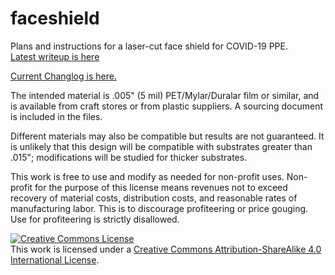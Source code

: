 # faceshield
Plans and instructions for a laser-cut face shield for COVID-19 PPE.<br>
<a rel="Latest writeup is here" href="https://docs.google.com/document/d/1kkmi4AXXiO3MM34HUSQM1HEoQGzZ9lCmX02rIgVbk9Q/edit">Latest writeup is here</a>

<a rel= "Changelog" href="https://docs.google.com/spreadsheets/d/1W2J-ytu9fVvlhKfiAqHdhAEgvUPn8Wbc3KxeLBzUL18/edit#gid=0">Current Changlog is here.</a>

The intended material is .005" (5 mil) PET/Mylar/Duralar film or similar, and is available from craft stores or from plastic suppliers. A sourcing document is included in the files. 

Different materials may also be compatible but results are not guaranteed. It is unlikely that this design will be compatible with substrates greater than .015"; modifications will be studied for thicker substrates. 

This work is free to use and modify as needed for non-profit uses. Non-profit for the purpose of this license means revenues not to exceed recovery of material costs, distribution costs, and reasonable rates of manufacturing labor. This is to discourage profiteering or price gouging. Use for profiteering is strictly disallowed. 

<a rel="license" href="http://creativecommons.org/licenses/by-sa/4.0/"><img alt="Creative Commons License" style="border-width:0" src="https://i.creativecommons.org/l/by-sa/4.0/88x31.png" /></a><br />This work is licensed under a <a rel="license" href="http://creativecommons.org/licenses/by-sa/4.0/">Creative Commons Attribution-ShareAlike 4.0 International License</a>.
